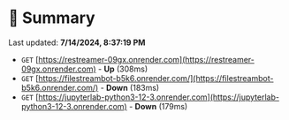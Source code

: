 # 📖 Summary
Last updated: **7/14/2024, 8:37:19 PM**

- `GET` [https://restreamer-09gx.onrender.com](https://restreamer-09gx.onrender.com) - **Up** (308ms)
- `GET` [https://filestreambot-b5k6.onrender.com/](https://filestreambot-b5k6.onrender.com/) - **Down** (183ms)
- `GET` [https://jupyterlab-python3-12-3.onrender.com](https://jupyterlab-python3-12-3.onrender.com) - **Down** (179ms)
